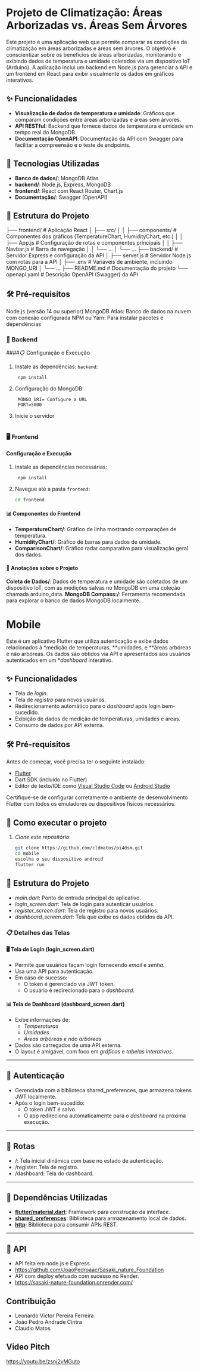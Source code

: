 # Projeto de Climatização: Áreas Arborizadas vs. Áreas Sem Árvores
Este projeto é uma aplicação web que permite comparar as condições de climatização em áreas arborizadas e áreas sem árvores. O objetivo é conscientizar sobre os benefícios de áreas arborizadas, monitorando e exibindo dados de temperatura e umidade coletados via um dispositivo IoT (Arduino). A aplicação inclui um backend em Node.js para gerenciar a API e um frontend em React para exibir visualmente os dados em gráficos interativos.

## ✨ Funcionalidades
- **Visualização de dados de temperatura e umidade**: Gráficos que comparam condições entre áreas arborizadas e áreas sem árvores.
- **API RESTful**: Backend que fornece dados de temperatura e umidade em tempo real do MongoDB.
- **Documentação OpenAPI**: Documentação da API com Swagger para facilitar a compreensão e o teste de endpoints.

## 🚀 Tecnologias Utilizadas
- **Banco de dados/**: MongoDB Atlas
- **backend/**: Node.js, Express, MongoDB
- **frontend/**: React com React Router, Chart.js
- **Documentação/**: Swagger (OpenAPI)

## 📁 Estrutura do Projeto
├── frontend/           # Aplicação React
│   ├── src/
│   │   ├── components/    # Componentes dos gráficos (TemperatureChart, HumidityChart, etc.)
│   │   ├── App.js         # Configuração de rotas e componentes principais
│   │   ├── Navbar.js      # Barra de navegação
│   │   └── ...
│   └── ...
├── backend/            # Servidor Express e configuração da API
│   ├── server.js        # Servidor Node.js com rotas para a API
│   ├── .env             # Variáveis de ambiente, incluindo MONGO_URI
│   └── ...
├── README.md           # Documentação do projeto
└── openapi.yaml        # Descrição OpenAPI (Swagger) da API

## 🛠️ Pré-requisitos
Node.js (versão 14 ou superior)
MongoDB Atlas: Banco de dados na nuvem com conexão configurada
NPM ou Yarn: Para instalar pacotes e dependências

### 🌟 Backend

####📋 Configuração e Execução

1. Instale as dependências: `backend`:
   ```cd backend
    npm install
   ```

2. Configuração do MongoDB:
   ```
    MONGO_URI= Configure a URL
    PORT=5000
   ```

3. Inicie o servidor
   ```node server.js
   ```

### 🖥️ Frontend

#### Configuração e Execução

1. Instale as dependências necessárias:
   ```cd frontend
    npm install
   ```

2. Navegue até a pasta `frontend`:
   ```bash
   cd frontend
   ```

#### 📊 Componentes do Frontend

- **TemperatureChart/**: Gráfico de linha mostrando comparações de temperatura.
- **HumidityChart/**: Gráfico de barras para dados de umidade.
- **ComparisonChart/**: Gráfico radar comparativo para visualização geral dos dados.

#### 🧩 Anotações sobre o Projeto
**Coleta de Dados/**: Dados de temperatura e umidade são coletados de um dispositivo IoT, com as medições salvas no MongoDB em uma coleção chamada arduino_data.
**MongoDB Compass:/**: Ferramenta recomendada para explorar o banco de dados MongoDB localmente.

# Mobile

Este é um aplicativo Flutter que utiliza autenticação e exibe dados relacionados à *medição de temperaturas, **umidades, e **áreas arbóreas e não arbóreas. Os dados são obtidos via API e apresentados aos usuários autenticados em um **dashboard* interativo.
## ✨ Funcionalidades
- Tela de *login*.
- Tela de *registro* para novos usuários.
- Redirecionamento automático para o *dashboard* após login bem-sucedido.
- Exibição de dados de medição de temperaturas, umidades e áreas.
- Consumo de dados por API externa.

## 🛠️ Pré-requisitos

Antes de começar, você precisa ter o seguinte instalado:
- [Flutter](https://flutter.dev/docs/get-started/install)
- Dart SDK (incluído no Flutter)
- Editor de texto/IDE como [Visual Studio Code](https://code.visualstudio.com/) ou [Android Studio](https://developer.android.com/studio)

Certifique-se de configurar corretamente o ambiente de desenvolvimento Flutter com todos os emuladores ou dispositivos físicos necessários.

## 🚀 Como executar o projeto

1. *Clone este repositório*:
   ```bash
   git clone https://github.com/cldmatos/pi4dsm.git
   cd mobile
   escolha o seu dispositivo android
   flutter run

## 📁 Estrutura do Projeto

- *main.dart*: Ponto de entrada principal do aplicativo.
- *login_screen.dart*: Tela de login para autenticar usuários.
- *register_screen.dart*: Tela de registro para novos usuários.
- *dashboard_screen.dart*: Tela que exibe os dados obtidos da API.

### 📋 Detalhes das Telas

#### 🖥️ Tela de Login (login_screen.dart)
- Permite que usuários façam login fornecendo *email* e *senha*.
- Usa uma API para autenticação.
- Em caso de sucesso:
  - O token é gerenciado via JWT token.
  - O usuário é redirecionado para o *dashboard*.

#### 📊 Tela de Dashboard (dashboard_screen.dart)
- Exibe informações de:
  - *Temperaturas*
  - *Umidades*
  - *Áreas arbóreas e não arbóreas*
- Dados são carregados de uma API externa.
- O layout é amigável, com foco em *gráficos* e *tabelas interativas*.

---

## 🔑 Autenticação

- Gerenciada com a biblioteca shared_preferences, que armazena tokens JWT localmente.
- Após o login bem-sucedido:
  - O token JWT é salvo.
  - O app redireciona automaticamente para o *dashboard* na próxima execução.

---

## 🌟 Rotas

- /: Tela inicial dinâmica com base no estado de autenticação.
- /register: Tela de registro.
- /dashboard: Tela do dashboard.

---

## 🧩 Dependências Utilizadas

- **[flutter/material.dart](https://api.flutter.dev/flutter/material/material-library.html)**: Framework para construção da interface.
- **[shared_preferences](https://pub.dev/packages/shared_preferences)**: Biblioteca para armazenamento local de dados.
- **[http](https://pub.dev/packages/http)**: Biblioteca para consumir APIs REST.

---
## 🔑 API

- API feita em node.js e Express.
- https://github.com/JoaoPedroaac/Sasaki_nature_Foundation
- API com deploy efetuado com sucesso no Render.
- https://sasaki-nature-foundation.onrender.com/

## Contribuição
- Leonardo Victor Pereira Ferreira
- João Pedro Andrade Cintra
- Claudio Matos

## Video Pitch
https://youtu.be/zsnj2vMGuto

